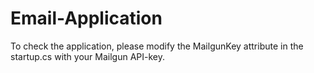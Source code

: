 # Email-Application
To check the application, please modify the MailgunKey attribute in the startup.cs with your Mailgun API-key.
